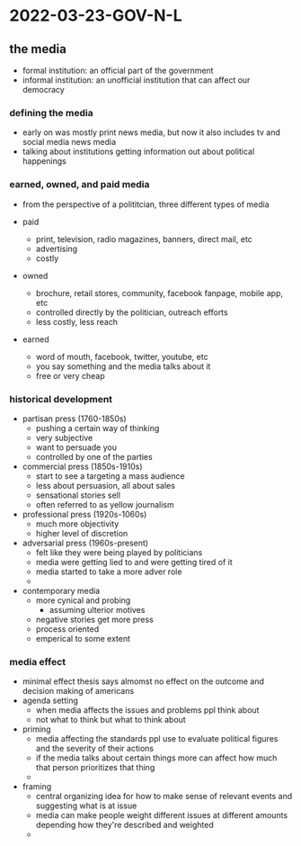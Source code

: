 # 2022-03-23-GOV-N-L
## the media
- formal institution: an official part of the government
- informal institution: an unofficial institution that can affect our democracy

### defining the media

- early on was mostly print news media, but now it also includes tv and social media news media 
- talking about institutions getting information out about political happenings


### earned, owned, and paid media 

- from the perspective of a polititcian, three different types of media
- paid 
  - print, television, radio magazines, banners, direct mail, etc
  - advertising
  - costly

- owned
  - brochure, retail stores, community, facebook fanpage, mobile app, etc
  - controlled directly by the politician, outreach efforts
  - less costly, less reach 

- earned 
  - word of mouth, facebook, twitter, youtube, etc 
  - you say something and the media talks about it 
  - free or very cheap 



### historical development
- partisan press (1760-1850s)
  - pushing a certain way of thinking
  - very subjective
  - want to persuade you 
  - controlled by one of the parties
- commercial press (1850s-1910s)
  - start to see a targeting a mass audience
  - less about persuasion, all about sales
  - sensational stories sell 
  - often referred to as yellow journalism
- professional press (1920s-1060s)
  - much more objectivity
  - higher level of discretion 
- adversarial press (1960s-present)
  - felt like they were being played by politicians 
  - media were getting lied to and were getting tired of it 
  - media started to take a more adver
  role
  - 
- contemporary media
  - more cynical and probing
    - assuming ulterior motives
  - negative stories get more press
  - process oriented
  - emperical to some extent

### media effect
- minimal effect thesis says almomst no effect on the outcome and decision making of americans
- agenda setting
  - when media affects the issues and problems ppl think about 
  - not what to think but what to think about 
- priming
  - media affecting the standards ppl use to evaluate political figures and the severity of their actions 
  - if the media talks about certain things more can affect how much that person prioritizes that thing
  -   
- framing
  - central organizing idea for how to make sense of relevant events and suggesting what is at issue 
  - media can make people weight different issues at different amounts depending how they're described and weighted
  - 